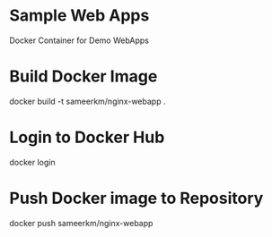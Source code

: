 # Sample Web Apps
Docker Container for Demo WebApps

# Build Docker Image 
docker build -t sameerkm/nginx-webapp .

# Login to Docker Hub
docker login

# Push Docker image to Repository
docker push sameerkm/nginx-webapp